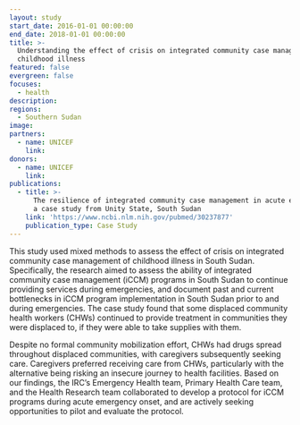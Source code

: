 ```yaml
---
layout: study
start_date: 2016-01-01 00:00:00
end_date: 2018-01-01 00:00:00
title: >-
  Understanding the effect of crisis on integrated community case management of
  childhood illness
featured: false
evergreen: false
focuses:
  - health
description:
regions:
  - Southern Sudan
image:
partners:
  - name: UNICEF
    link:
donors:
  - name: UNICEF
    link:
publications:
  - title: >-
      The resilience of integrated community case management in acute emergency:
      a case study from Unity State, South Sudan
    link: 'https://www.ncbi.nlm.nih.gov/pubmed/30237877'
    publication_type: Case Study
---
```


This study used mixed methods to assess the effect of crisis on integrated community case management of childhood illness in South Sudan. Specifically, the research aimed to assess the ability of integrated community case management (iCCM) programs in South Sudan to continue providing services during emergencies, and document past and current bottlenecks in iCCM program implementation in South Sudan prior to and during emergencies. The case study found that some displaced community health workers (CHWs) continued to provide treatment in communities they were displaced to, if they were able to take supplies with them.

Despite no formal community mobilization effort, CHWs had drugs spread throughout displaced communities, with caregivers subsequently seeking care. Caregivers preferred receiving care from CHWs, particularly with the alternative being risking an insecure journey to health facilities. Based on our findings, the IRC’s Emergency Health team, Primary Health Care team, and the Health Research team collaborated to develop a protocol for iCCM programs during acute emergency onset, and are actively seeking opportunities to pilot and evaluate the protocol.